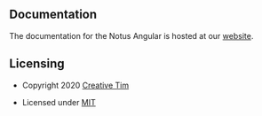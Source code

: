 ## Documentation
The documentation for the Notus Angular is hosted at our <a href="https://www.creative-tim.com/learning-lab/tailwind/angular/overview/notus?ref=na-readme" target="_blank">website</a>.

## Licensing

- Copyright 2020 <a href="https://www.creative-tim.com/?ref=na-readme" target="_blank">Creative Tim</a>

- Licensed under <a href="https://github.com/creativetimofficial/notus-angular/blob/master/LICENSE.md" target="_blank">MIT</a>

